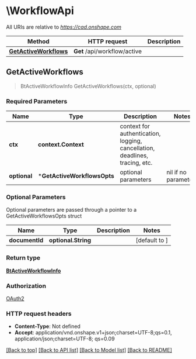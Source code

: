 # \WorkflowApi

All URIs are relative to *https://cad.onshape.com*

Method | HTTP request | Description
------------- | ------------- | -------------
[**GetActiveWorkflows**](WorkflowApi.md#GetActiveWorkflows) | **Get** /api/workflow/active | 



## GetActiveWorkflows

> BtActiveWorkflowInfo GetActiveWorkflows(ctx, optional)



### Required Parameters


Name | Type | Description  | Notes
------------- | ------------- | ------------- | -------------
**ctx** | **context.Context** | context for authentication, logging, cancellation, deadlines, tracing, etc.
 **optional** | ***GetActiveWorkflowsOpts** | optional parameters | nil if no parameters

### Optional Parameters

Optional parameters are passed through a pointer to a GetActiveWorkflowsOpts struct


Name | Type | Description  | Notes
------------- | ------------- | ------------- | -------------
 **documentId** | **optional.String**|  | [default to ]

### Return type

[**BtActiveWorkflowInfo**](BTActiveWorkflowInfo.md)

### Authorization

[OAuth2](../README.md#OAuth2)

### HTTP request headers

- **Content-Type**: Not defined
- **Accept**: application/vnd.onshape.v1+json;charset=UTF-8;qs=0.1, application/json;charset=UTF-8; qs=0.09

[[Back to top]](#) [[Back to API list]](../README.md#documentation-for-api-endpoints)
[[Back to Model list]](../README.md#documentation-for-models)
[[Back to README]](../README.md)


